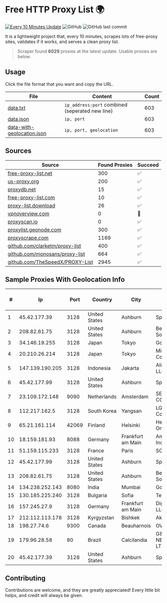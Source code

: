 
# Free HTTP Proxy List 🌍

[![Every 10 Minutes Update](https://github.com/mertguvencli/http-proxy-list/actions/workflows/main.yml/badge.svg?branch=main)](https://github.com/mertguvencli/http-proxy-list/actions/workflows/main.yml)
![GitHub](https://img.shields.io/github/license/mertguvencli/http-proxy-list)
![GitHub last commit](https://img.shields.io/github/last-commit/mertguvencli/http-proxy-list)

It is a lightweight project that, every 10 minutes, scrapes lots of free-proxy sites, validates if it works, and serves a clean proxy list.


> Scraper found **6029** proxies at the latest update. Usable proxies are below.

## Usage

Click the file format that you want and copy the URL.


|File|Content|Count|
|----|-------|-----|
|[data.txt](https://raw.githubusercontent.com/mertguvencli/http-proxy-list/main/proxy-list/data.txt)|`ip_address:port` combined (seperated new line)|603|
|[data.json](https://raw.githubusercontent.com/mertguvencli/http-proxy-list/main/proxy-list/data.json)|`ip, port`|603|
|[data-with-geolocation.json](https://raw.githubusercontent.com/mertguvencli/http-proxy-list/main/proxy-list/data-with-geolocation.json)|`ip, port, geolocation`|603|

## Sources

|Source|Found Proxies|Succeed|
|------|-------------|-------|
|[free-proxy-list.net](https://free-proxy-list.net)|300|✅|
|[us-proxy.org](https://www.us-proxy.org)|200|✅|
|[proxydb.net](http://proxydb.net)|15|✅|
|[free-proxy-list.com](https://free-proxy-list.com/?page=&port=&type%5B%5D=http&type%5B%5D=https&up_time=0&search=Search)|10|✅|
|[proxy-list.download](https://www.proxy-list.download/HTTP)|26|✅|
|[vpnoverview.com](https://vpnoverview.com/privacy/anonymous-browsing/free-proxy-servers)|0|🚫|
|[proxyscan.io](https://www.proxyscan.io)|0|✅|
|[proxylist.geonode.com](https://proxylist.geonode.com/api/proxy-list?limit=300&page=1&sort_by=lastChecked&sort_type=desc&protocols=http,https)|300|✅|
|[proxyscrape.com](https://api.proxyscrape.com/v2/?request=displayproxies&protocol=http&timeout=10000&country=all&ssl=all&anonymity=all)|1169|✅|
|[github.com/clarketm/proxy-list](https://raw.githubusercontent.com/clarketm/proxy-list/master/proxy-list-raw.txt)|400|✅|
|[github.com/monosans/proxy-list](https://raw.githubusercontent.com/monosans/proxy-list/main/proxies/http.txt)|664|✅|
|[github.com/TheSpeedX/PROXY-List](https://raw.githubusercontent.com/TheSpeedX/PROXY-List/master/http.txt)|2945|✅|


## Sample Proxies With Geolocation Info

|#|Ip|Port|Country|City|Internet Service Provider|
|-|--|----|-------|----|-------------------------|
|1|45.42.177.39|3128|United States|Ashburn|Sprint|
|2|208.82.61.75|3128|United States|Ashburn|Bernardi Sounds|
|3|34.146.19.255|3128|Japan|Tokyo|Google LLC|
|4|20.210.26.214|3128|Japan|Tokyo|Microsoft Corporation|
|5|147.139.190.205|3128|Indonesia|Jakarta|Alibaba.com LLC|
|6|45.42.177.99|3128|United States|Ashburn|Sprint|
|7|23.109.172.148|9090|Netherlands|Amsterdam|SERVERS-COM|
|8|112.217.162.5|3128|South Korea|Yangsan|LG DACOM Corporation|
|9|65.21.161.114|42069|Finland|Helsinki|Hetzner Online GmbH|
|10|18.159.181.93|8088|Germany|Frankfurt am Main|Amazon.com, Inc.|
|11|51.159.115.233|3128|France|Paris|SCALEWAY|
|12|45.42.177.99|3128|United States|Ashburn|Sprint|
|13|208.82.61.75|3128|United States|Ashburn|Bernardi Sounds|
|14|134.238.252.143|8080|India|Mumbai|Google LLC|
|15|130.185.225.240|3128|Bulgaria|Sofia|Telepoint Ltd|
|16|157.245.27.9|3128|Germany|Frankfurt am Main|DigitalOcean, LLC|
|17|212.112.113.178|3128|Kyrgyzstan|Bishkek|AkNet|
|18|198.27.74.6|9300|Canada|Beauharnois|OVH SAS|
|19|179.96.28.58|80|Brazil|Calcilandia|G8 NETWORKS LTDA|
|20|45.42.177.39|3128|United States|Ashburn|Sprint|



## Contributing

Contributions are welcome, and they are greatly appreciated! Every
little bit helps, and credit will always be given.

